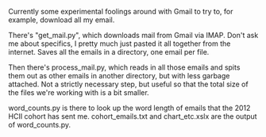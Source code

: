 Currently some experimental foolings around with Gmail to try to, for example,
download all my email.

There's "get_mail.py", which downloads mail from Gmail via IMAP. Don't ask me
about specifics, I pretty much just pasted it all together from the internet.
Saves all the emails in a directory, one email per file.

Then there's process_mail.py, which reads in all those emails and spits them out
as other emails in another directory, but with less garbage attached. Not a
strictly necessary step, but useful so that the total size of the files we're
working with is a bit smaller.

word_counts.py is there to look up the word length of emails that the 2012
HCII cohort has sent me. cohort_emails.txt and chart_etc.xslx are the output
of word_counts.py.


